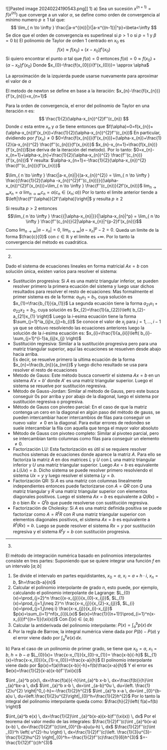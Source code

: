 ![[Pasted image 20240224190543.png]]
1)
a)
Sea un sucesión $x^{(n+1)}=f(x^{(n)})$ que converge a un valor $\alpha$, se define como orden de convergencia al mínimo numero $p\geq1$ tal que:
$$
\lim_{ n \to \infty } \frac{|a-x^{(n)}|}{|a-x^{(n-1)}|^p}=\beta<\infty
$$
Se dice que el orden de convergencia es superlineal si $p>1$  o si $p=1$ y $\beta=0$
b)
El polinomio de Taylor de orden 1 centrado en $x_{0}$ es
$$
f(x)\approx f(x_{0})+(x-x_{0})f'(x_{0})
$$
Si quiero encontrar el punto $\alpha$ tal que $f(\alpha)=0$ entonces
$f(\alpha)=0\approx f(x_{0})+(\alpha-x_{0})f'(x_{0})$
Donde
$x_{0}-\frac{f(x_{0})}{f'(x_{0})}= \approx \alpha$

La aproximación de la izquierda puede usarse nuevamente para aproximar el valor de $\alpha$

El metodo de newton se define en base a la iteración:
$x_{n}-\frac{f(x_{n})}{f'(x_{n})}=x_{n+1}$

Para la orden de convergencia, el error del polinomio de Taylor en una iteración $n$ es:
$$
\frac{1}{2}(\alpha-x_{n})^{2}f''(c_{n})
$$
Donde $c$ esta entre $x_{n}$ y $\alpha$
Se tiene entonces que
$f(\alpha)=0=f(x_{n})+(\alpha-x_{n})f'(x_{n})+\frac{1}{2}(\alpha-x_{n})^{2}f''(c_{n})$
En particular, dvidiendo por $f'(x_{n})\neq 0$
$0=\frac{f(x_{n})}{f'(x_{n})}+(\alpha-x_{n})+\frac{1}{2}(a-x_{n})^{2} \frac{f''(c_{n})}{f'(x_{n})}$
$x_{n}-x_{n+1}=\frac{f(x_{n})}{f'(x_{n})}$(se deriva de la iteración del metodo). 
Por lo tanto:
$0=x_{n}-x_{n+1}+\alpha-x_{n}+\frac{1}{2}(\alpha-x_{n})^{2} \frac{f''(c_{n})}{f'(x_{n})}$
Y resulta:
$\alpha-x_{n+1}=-\frac{1}{2}(\alpha-x_{n})^{2} \frac{f''(c_{n})}{f'(x_{n})}$

$\lim_{ n \to \infty } \frac{|a-x_{n}|}{(a-x_{n})^{2}}  = \lim_{ n \to \infty } \frac{{\frac{1}{2}(\alpha -x_{n})^{2}f''(c_{n})}}{(\alpha-x_{n})^{2}f'(x_{n})}=\lim_{ n \to \infty } \frac{f''(c_{n})}{2f'(x_{n})}$
$\lim_{ n \to \infty } x_{n}=\alpha$
$\lim_{ n \to \infty } c_{n} = \alpha$($c_{n} \in (x_{n};\alpha)$)
Por lo tanto el limite anterior tiende a $\left|\frac{f''(\alpha)}{2f'(\alpha)}\right|$ y resulta $p\geq 2$

Si resulta $p>2$ entonces
$$\lim_{ n \to \infty } \frac{{|\alpha-x_{n}|}}{|\alpha-x_{n}|^p} = \lim_{ n \to \infty } \frac{f''(c_{n})}{2|\alpha-x_{n}|^{p-2}f'(x_{n})}$$
Como $\lim_{ n \to \infty } |\alpha-x_{n}|=0$, $\lim_{ n \to \infty } |a-x_{n}|^p-2=0$. Queda un limite de la forma $\frac{c}{0}$ con $c \in \mathbb{R}$ y el limite es $+\infty$. Por lo tanto la convergencia del método es cuadrática.



---
2) 
Dado el sistema de ecuaciones lineales en forma matricial $Ax=b$ con solución única, existen varios para resolver el sistema:
- Sustitución progresiva: Si $A$ es una matriz triangular inferior, se pueden resolver primero la primera ecuación del sistema y luego usar dichos resultados para resolver el resto de ecuaciones:
    Mas formalmente el primer sistema es de la forma:
    $a_{11}x_{1}=b_{1}$, cuya solución es $x_{1}=\frac{b_{1}}{a_{1}}$
    La segunda ecuación tiene la forma
    $a_{21}x_{1}+a_{22}x_{2}=b_{2}$, cuya solución es $x_{2}=\frac{1}{a_{22}}\left( b_{2}-a_{21}x_{1} \right)$
    Luego la $i$-esima ecuación tiene la forma
    $\sum_{j=1}^ia_{ij}x_{j}=b_{i}$
    Se conoce el valor de $x_{j}$ para $j=1,\dots,i-1$ ya que se obtuvo resolviendo las ecuaciones anteriores luego la solución de la $i$-esima ecuación es:
    $x_{i}=\frac{1}{a_{ii}}\left( b_{i}-\sum_{j=1}^{i-1}a_{ij}x_{j} \right)$
- Sustitución regresiva: Similar a la sustitución progresiva pero para una matriz triangular superior, aquí las ecuaciones se resuelven desde abajo hacia arriba.  
    Es decir, se resuelve primero la ultima ecuación de la forma $x_{n}=\frac{b_{n}}{a_{nn}}$ y luego dicho resultado se usa para resolver el resto de ecuaciones
- Metodo de Gauss: Este método busca convertir el sistema $Ax=b$ en un sistema $A'x=b'$ donde $A'$ es una matriz triangular superior. Luego el sistema se resuelve por sustitución regresiva.
- Método de Gauss-Jordan: Similar al método de Gauss, pero este busca conseguir 0s por arriba y por abajo de la diagonal, luego el sistema por sustitución regresiva o progresiva.
- Método de Gauss con pivoteo parcial: En el caso de que la matriz contenga un cero en la diagonal en algún paso del método de gauss, se pueden intercambiar hacer intercambios de filas para conseguir un nuevo valor $\neq 0$ en la diagonal. Para evitar errores de redondeo se suele intercambiar la fila con aquella que tenga el mayor valor absoluto
- Método de Gauss con pivoteo completo: Similar al pivoteo parcial, pero se intercambian tanto columnas como filas para conseguir un elemento $\neq 0$.
- Factorización LU: Esta factorización es útil si se requiere resolver muchos sistemas de ecuaciones donde aparece la matriz $A$. Para ello se factoriza la matriz $A$ en dos matrices $L$ y $U$ con $L$ una matriz triangular inferior y $U$ una matriz triangular superior. Luego $Ax=b$ es equivalente a $L(Ux)=b$. Dicho sistema se puede resolver primero resolviendo el sistema $Ux=y$  y luego resolver el sistema $Ly=b$.
- Factorización QR: Si $A$ es una matriz con columnas linealmente independientes entonces puede factorizarse con $A=QR$ con $Q$ una matriz triangular y $R$ una matriz triangular superior con elementos diagonales positivos. Luego el sistema $Ax=b$ es equivalente a $Q(Rx)=b$ o bien $Rx=Q^tb$ que puede resolverse con sustitución regresiva.
- Factorización de Cholesky: Si $A$ es una matriz definida positiva se puede factorizar como $A=R^tR$ con $R$ una matriz triangular superior con elementos diagonales positivos, el sistema $Ax=b$ es equivalente a $R^t(Rx)=b$. Luego se puede resolver el sistema $Rx=y$ por sustitución regresiva y el sistema $R^ty=b$ con sustitución progresiva.

---
3)
El método de integración numérica basado en polinomios interpolantes consiste en tres partes:
Suponiendo que se quiere integrar una función $f$ en un intervalo $[a;b]$
1) Se divide el intervalo en partes equidistantes, $x_{0}=a$, $x_i=a+h \cdot i$, $x_{n}=b$, $h=\frac{b-a}{n}$
2) Calcular el polinomio interpolante de grado $n$, esto puede, por ejemplo, calculando el polinomio interpolante de Lagrange:
     $L_{0}(x)=\prod_{j=2}^n \frac{{x-x_{j}}}{x_{0}-x_{j}}$, $L_{1}(x)=\prod_{j=1,j\neq 2}^n \frac{x-x_{j}}{x_{2}-x_{j}}$, $L_{i}(x)=\prod_{j=1,j\neq i} \frac{x-x_{j}}{x_{i}-x_{j}}$
     $p(x)=\sum_{i=1}^nf(x_{i})L(x)$
     $e(x)=\frac{1}{(n+1)!}\prod_{i=1}^n(x-x_{i})f^{(n+1)}(\xi(x))$
     Con $\xi(x) \in (a,b)$
3) Calcular la antiderivada del polinomio interpolante:
    $P(x)=\int _{a}^b p(x) \, dx$
4) Por la regla de Barrow, la integral numérica viene dada por $P(b)-P(a)$ y el error viene dado por $\int _{a}^be(x) \, dx$.

b)
Para el caso de un polinomio de primer grado, se tiene que $x_{0}=a$, $x_{1}=b$, $h=b-a$
$L_{0}(x)= \frac{x-x_{1}}{x_{0}-x_{1}}= \frac{x-b}{-h}$
$L_{1}(x)=\frac{x-x_{0}}{x_{1}-x_{0}}=\frac{x-a}{h}$
El polinomio interpolante viene dado por
$p(x)=f(a)\frac{x-b}{-h}+f(b)\frac{x-a}{h}$
Y el error es
$e(x)=\frac{1}{2}(x-a)(x-b)f''(\xi(x))$

$\int _{a}^b p(x)\, dx=\frac{f(a)}{-h}\int_{a}^b x-b \, dx+\frac{f(b)}{h}\int _{a}^bx-a \, dx$
$\int _{a}^b x-b \, dx=\int _{a-b}^0u \, du=\left. \frac{1}{2}u^{2} \right|^0_{-h}=-\frac{1}{2}h^{2}$
$\int _{a}^b x-a \, dx=\int _{0}^{b-a}u \, du=\left.\frac{1}{2}u^{2}\right|_{0}^h=\frac{1}{2}h^{2}$
Por lo tanto la integral del polinomio interpolante queda como: $\frac{h}{2}\left( f(a)+f(b) \right)$

$\int_{a}^b e(x) \, dx=\frac{1}{2}\int _{a}^b(x-a)(x-b)f''(\xi(x)) \, dx$
Por el teorema del valor medio de las integrales:
$\frac{1}{2}f''(c)\int _{a}^b(x-a)(x-b) \, dx=\frac{1}{2}f''(c)\int_{0}^{b-a}u(u-h)  \, dx$
$\frac{1}{2}f''(c)\int _{0}^h \left( u^{2}-hu \right) \, dx=\frac{1}{2}f''(c)\left.  \frac{1}{3}u^{3}-\frac{1}{2}hu^{2} \right|_{0}^h=-\frac{1}{2}f''(c)\frac{1}{6}h^{3}$
$=-\frac{1}{12}f''(c)h^{3}$
